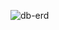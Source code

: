![db-erd](https://github.com/wldyd2214/lecture/assets/39686405/2040507a-ed5b-4397-b2f9-90759d9a0938)

